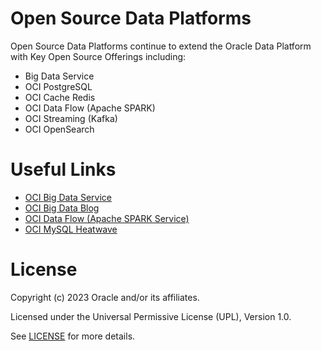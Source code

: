 # Open Source Data Platforms 

Open Source Data Platforms continue to extend the Oracle Data Platform with Key Open Source Offerings including:

- Big Data Service
- OCI PostgreSQL
- OCI Cache Redis
- OCI Data Flow (Apache SPARK)
- OCI Streaming (Kafka)
- OCI OpenSearch

# Useful Links

- [OCI Big Data Service ](https://www.oracle.com/uk/big-data/big-data-service/)
- [OCI Big Data Blog](https://blogs.oracle.com/bigdata)
- [OCI Data Flow (Apache SPARK Service)](https://www.oracle.com/uk/big-data/data-flow/)
- [OCI MySQL Heatwave](https://www.oracle.com/uk/mysql/)

# License

Copyright (c) 2023 Oracle and/or its affiliates.

Licensed under the Universal Permissive License (UPL), Version 1.0.

See [LICENSE](https://github.com/oracle-devrel/technology-engineering/blob/folder-structure/LICENSE) for more details.
